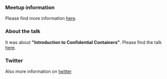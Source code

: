 ### Meetup information

Please find more information [here](https://www.meetup.com/kubernetes-openshift-india-meetup/events/287509025?utm_medium=referral&utm_campaign=yourEvent_savedevents_share_modal&utm_source=link).

### About the talk

It was about **"Introduction to Confidential Containers"**. Please find the talk [here](./Intro%20to%20Confidential%20Containers.pdf).

### Twitter

 Also more information on [twitter](https://twitter.com/k8sBLR/status/1563392620314836992?s=20&t=EUIIGQMx5CmM-4qYHEtYcw) 

